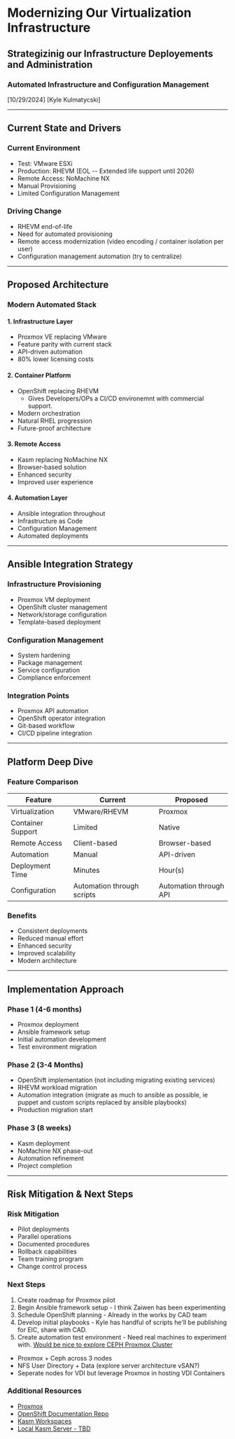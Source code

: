 # Modernizing Our Virtualization Infrastructure
## Strategizinig our Infrastructure Deployements and Administration

### Automated Infrastructure and Configuration Management
[10/29/2024]
[Kyle Kulmatycski]

---

## Current State and Drivers

### Current Environment
* Test: VMware ESXi
* Production: RHEVM (EOL -- Extended life support until 2026)
* Remote Access: NoMachine NX
* Manual Provisioning
* Limited Configuration Management

### Driving Change
* RHEVM end-of-life
* Need for automated provisioning
* Remote access modernization (video encoding / container isolation per user)
* Configuration management automation (try to centralize)

---

## Proposed Architecture

### Modern Automated Stack

#### 1. Infrastructure Layer
* Proxmox VE replacing VMware
* Feature parity with current stack
* API-driven automation
* 80% lower licensing costs

#### 2. Container Platform
* OpenShift replacing RHEVM
  - Gives Developers/OPs a CI/CD environemnt with commercial support.
* Modern orchestration
* Natural RHEL progression
* Future-proof architecture

#### 3. Remote Access
* Kasm replacing NoMachine NX
* Browser-based solution
* Enhanced security
* Improved user experience

#### 4. Automation Layer
* Ansible integration throughout
* Infrastructure as Code
* Configuration Management
* Automated deployments

---

## Ansible Integration Strategy

### Infrastructure Provisioning
* Proxmox VM deployment
* OpenShift cluster management
* Network/storage configuration
* Template-based deployment

### Configuration Management
* System hardening
* Package management
* Service configuration
* Compliance enforcement

### Integration Points
* Proxmox API automation
* OpenShift operator integration
* Git-based workflow
* CI/CD pipeline integration

---

## Platform Deep Dive

### Feature Comparison

| Feature | Current | Proposed |
|---------|---------|----------|
| Virtualization | VMware/RHEVM | Proxmox |
| Container Support | Limited | Native |
| Remote Access | Client-based | Browser-based |
| Automation | Manual | API-driven |
| Deployment Time | Minutes | Hour(s) |
| Configuration | Automation through scripts | Automation through API |

### Benefits
* Consistent deployments
* Reduced manual effort
* Enhanced security
* Improved scalability
* Modern architecture

---

## Implementation Approach

### Phase 1 (4-6 months)
* Proxmox deployment 
* Ansible framework setup
* Initial automation development
* Test environment migration

### Phase 2 (3-4 Months)
* OpenShift implementation (not including migrating existing services)
* RHEVM workload migration
* Automation integration (migrate as much to ansible as possible, ie puppet and custom scripts replaced by ansible playbooks)
* Production migration start

### Phase 3 (8 weeks)
* Kasm deployment
* NoMachine NX phase-out
* Automation refinement
* Project completion

---

## Risk Mitigation & Next Steps

### Risk Mitigation
* Pilot deployments
* Parallel operations
* Documented procedures
* Rollback capabilities
* Team training program
* Change control process

### Next Steps
1. Create roadmap for Proxmox pilot
2. Begin Ansible framework setup - I think Zaiwen has been experimenting 
3. Schedule OpenShift planning - Already in the works by CAD team
4. Develop initial playbooks - Kyle has handful of scripts he'll be publishing for EIC, share with CAD.
5. Create automation test environment - Need real machines to experiment with. [Would be nice to explore CEPH Proxmox Cluster](https://pve.proxmox.com/wiki/Deploy_Hyper-Converged_Ceph_Cluster)
  - Proxmox + Ceph across 3 nodes
  - NFS User Directory + Data (explore server architecture vSAN?)
  - Seperate nodes for VDI but leverage Proxmox in hosting VDI Containers

### Additional Resources
* [Proxmox](https://proxmox.com/en/)
* [OpenShift Documentation Repo](https://docs.openshift.com/)
* [Kasm Workspaces](https://kasmweb.com/)
* [Local Kasm Server  - TBD](localhost)
  


